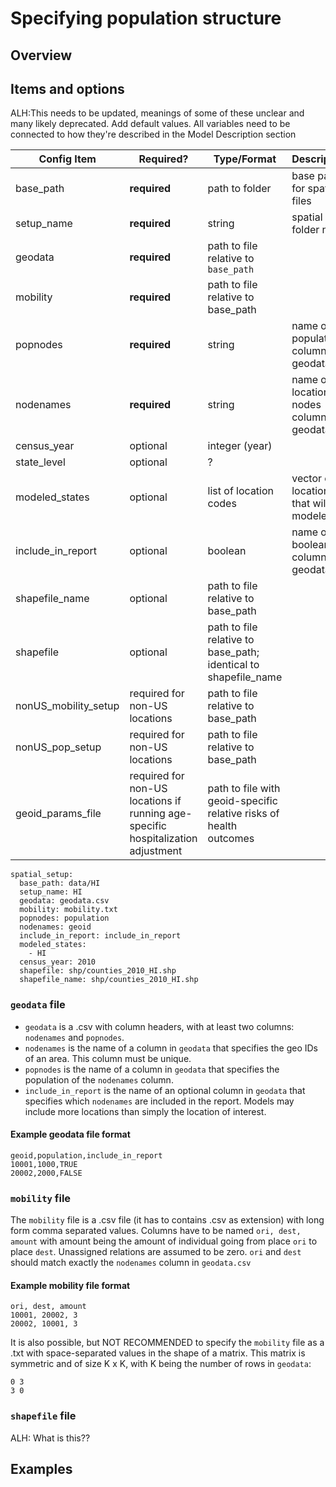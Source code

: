 # Specifying population structure

## Overview

## Items and options

ALH:This needs to be updated, meanings of some of these unclear and many likely deprecated. Add default values. All variables need to be connected to how they're described in the Model Description section

| Config Item       | Required?    | Type/Format | Description |
|-------------------|--------------|-------------|-------------|
| base_path         | **required** | path to folder | base path for spatial files |
| setup_name        | **required** | string | spatial folder name |
| geodata           | **required** | path to file relative to `base_path` | |
| mobility          | **required** | path to file relative to base_path | |
| popnodes          | **required** | string | name of population column in geodata |
| nodenames         | **required** | string | name of location nodes column in geodata |
| census_year       | optional     | integer (year) | | 
| state_level      | optional     | ?| | 
| modeled_states    | optional     | list of location codes | vector of locations that will be modeled |
| include_in_report | optional     | boolean | name of boolean column in geodata |
| shapefile_name    | optional     | path to file relative to base_path | |
| shapefile         | optional     | path to file relative to base_path; identical to shapefile_name | |
| nonUS_mobility_setup | required for non-US locations    | path to file relative to base_path | |
| nonUS_pop_setup   | required for non-US locations | path to file relative to base_path | |
| geoid_params_file | required for non-US locations if running age-specific hospitalization adjustment | path to file with geoid-specific relative risks of health outcomes | |

```
spatial_setup:
  base_path: data/HI
  setup_name: HI
  geodata: geodata.csv
  mobility: mobility.txt
  popnodes: population
  nodenames: geoid
  include_in_report: include_in_report
  modeled_states:
    - HI
  census_year: 2010
  shapefile: shp/counties_2010_HI.shp
  shapefile_name: shp/counties_2010_HI.shp
```

### `geodata` file

* `geodata` is a .csv with column headers, with at least two columns: `nodenames` and `popnodes`.
* `nodenames` is the name of a column in `geodata` that specifies the geo IDs of an area. This column must be unique.
* `popnodes` is the name of a column in `geodata` that specifies the population of the `nodenames` column.
* `include_in_report` is the name of an optional column in `geodata` that specifies which `nodenames` are included in the report. Models may include more locations than simply the location of interest.

#### Example geodata file format

```
geoid,population,include_in_report
10001,1000,TRUE
20002,2000,FALSE
```

### `mobility` file

The `mobility` file is a .csv file (it has to contains .csv as extension) with long form comma separated values. Columns have to be named `ori, dest, amount` with amount being the amount of individual going from place `ori` to place `dest`. Unassigned relations are assumed to be zero. `ori` and `dest` should match exactly the `nodenames` column in `geodata.csv`

#### Example mobility file format

```
ori, dest, amount
10001, 20002, 3
20002, 10001, 3
```

It is also possible, but NOT RECOMMENDED to specify the `mobility` file as a .txt with space-separated values in the shape of a matrix. This matrix is symmetric and of size K x K, with K being the number of rows in `geodata`:

```
0 3
3 0
```

### `shapefile` file

ALH: What is this??

## Examples
